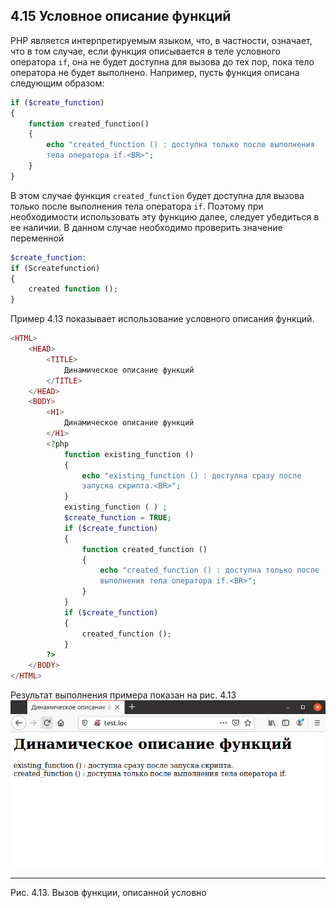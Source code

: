 ## 4.15 Условное описание функций
РНР является интерпретируемым языком, что, в частности, означает, что в том случае, если функция описывается в теле условного оператора `if`, она не будет доступна для вызова до тех пор, пока тело оператора не будет выполнено. Например, пусть функция описана следующим образом:
```php
if ($create_function)
{
    function created_function()
    {
        echo "created_function () : доступна только после выполнения
        тела оператора if.<BR>";
    }
}
```
В этом случае функция `created_function` будет доступна для вызова только после выполнения тела оператора `if`. Поэтому при необходимости использовать эту функцию далее, следует убедиться в ее наличии. В данном случае необходимо проверить значение переменной
```php
$create_function:
if (Screatefunction)
{
    created function ();
}
```
Пример 4.13 показывает использование условного описания функций.
```php
<HTML>
    <HEAD>
        <TITLE>
            Динамическое описание функций
        </TITLE>
    </HEAD>
    <BODY>
        <H1>
            Динамическое описание функций
        </H1>
        <?php
            function existing_function ()
            {
                echo "existing_function () : доступна сразу после 
                запуска скрипта.<BR>";
            }
            existing_function ( ) ;
            $create_function = TRUE;
            if ($create_function)
            {
                function created_function ()
                {
                    echo "created_function () : доступна только после 
                    выполнения тела оператора if.<BR>";
                }
            }
            if ($create_function)
            {
                created_function ();
            }
        ?>
    </BODY>
</HTML>
```
Результат выполнения примера показан на рис. 4.13
![Динамическое описание функций](images/uslovnoe-opisanie-funkcij.png)
*****  
Рис. 4.13. Вызов функции, описанной условно